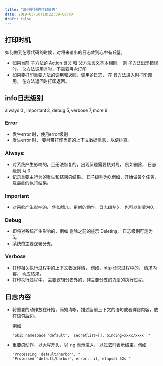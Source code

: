 ```yaml
---
title: "如何更好的打印日志"
date: 2019-03-10T18:22:39+08:00
draft: false
---
```



## 打印时机

如何做到在写代码的时候，对将来输出的日志做到心中有丘壑。  

- 如果当前 子方法的 Action 含义 和 父方法含义基本相同， 则 子方法出现错误时， 父方法调用其时，不需要再次打印
- 如果要打印重要方法的调用和返回，调用的日志， 在 该方法进入时打印调用， 在方法返回时打印返回。

## info日志级别

always 0 , important 3,  debug 5, verbose 7,  more 9

### Error

- 发生error 时，使用error级别
- 发生error 时， 要附带打印当前的上下文数据信息，以便排查。

### Always:

- 对系统产生影响的，且无法恢复的，出现问题需要核对的， 例如删除， 日志级别 为 0
- 记录重要主行为的发生和结束的结果。 日子级别为0.例如，开始做某个任务，及最终的执行结果。

### Important

- 对系统产生影响的， 例如增加，更新的动作，日志级别3， 也可以酌情为0.

### Debug

- 即将对系统产生影响的，例如 删除之前的提示 Deleting， 日志级别可定为 5。
- 系统的主要逻辑分支。

### Verbose

- 打印相关执行过程中的上下文数据详情， 例如，http 请求过程中的， 请求内容， 响应结果。
- 打印执行过程中， 主要逻辑分支外的，非主要分支的方法的执行过程。

## 日志内容

- 将重要的动作放在开始，简短清晰。描述当前上下文的语句或者详细内容，放在语句后边。

  例如

  ```
  "Skip namespace 'default',  secretlist=[], binding=xxxx/xxxx  "
  ```

- 重要的动作，以大写开头，以 ing 表示进入， 以过去时表示结束。例如

  ```
  "Processing 'default/harbor', "
  "Processed 'defautl/harbor', error: nil, elapsed 52s "
  ```

  
